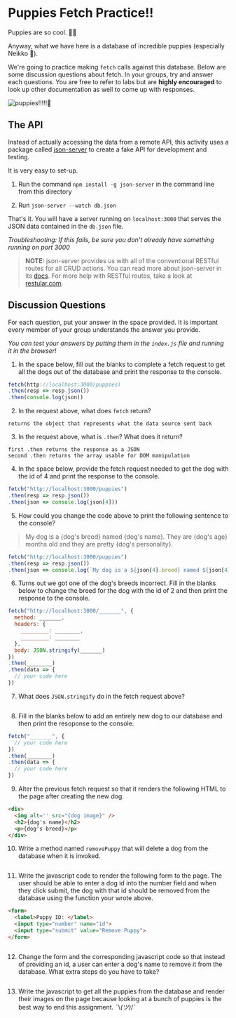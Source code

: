 # Puppies Fetch Practice!!

Puppies are so cool. 🐶🥺

Anyway, what we have here is a database of incredible puppies (especially Neikko 🐩). 

We're going to practice making `fetch` calls against this database. Below are some discussion questions about fetch. In your groups, try and answer each questions. You are free to refer to labs but are **highly encouraged** to look up other documentation as well to come up with responses.

![puppies!!!!!🐶](assets/images/puppies.gif)

## The API

Instead of actually accessing the data from a remote API, this activity uses a package called [json-server](https://github.com/typicode/json-server) to create a fake API for development and testing.

It is very easy to set-up.

1. Run the command `npm install -g json-server` in the command line from this directory

2. Run  `json-server --watch db.json`

That's it. You will have a server running on `localhost:3000` that serves the JSON data contained in the `db.json` file.

*Troubleshooting: If this fails, be sure you don't already have something running on port 3000*

>**NOTE:** json-server provides us with all of the conventional RESTful routes for all CRUD actions. You can read more about json-server in its [docs](https://github.com/typicode/json-server#routes). For more help with RESTful routes, take a look at [restular.com](http://www.restular.com/).

## Discussion Questions

For each question, put your answer in the space provided. It is important every member of your group understands the answer you provide.

*You can test your answers by putting them in the `index.js` file and running it in the browser!*

1. In the space below, fill out the blanks to complete a fetch request to get all the dogs out of the database and print the response to the console.

```javascript
fetch(http://localhost:3000/puppies)
.then(resp => resp.json())
.then(console.log(json))
```

2. In the request above, what does `fetch` return? 

```
returns the object that represents what the data source sent back
```

3. In the request above, what is `.then`? What does it return?

```
first .then returns the response as a JSON 
second .then returns the array usable for DOM manipulation
```

4. In the space below, provide the fetch request needed to get the dog with the id of 4 and print the response to the console.

```javascript
fetch("http://localhost:3000/puppies")
.then(resp => resp.json())
.then(json => console.log(json[4]))

```

5. How could you change the code above to print the following sentence to the console?

>My dog is a {dog's breed} named {dog's name}. They are {dog's age} months old and they are pretty {dog's personality}.

```javascript
fetch("http://localhost:3000/puppies")
.then(resp => resp.json())
.then(json => console.log(`My dog is a ${json[4].breed} named ${json[4].name}. They are ${json[4].ageInMonths} months old and they are pretty ${json[4].personality}`))

```

6. Turns out we got one of the dog's breeds incorrect. Fill in the blanks below to change the breed for the dog with the id of 2 and then print the response to the console.

```javascript
fetch("http://localhost:3000/_______", {
  method: _______,
  headers: {
    _________: ________,
    _________: ________
  },
  body: JSON.stringify(_______)
})
.then(________)
.then(data => {
  // your code here
})
```

7. What does `JSON.stringify` do in the fetch request above?

```
```

8. Fill in the blanks below to add an entirely new dog to our database and then print the resoponse to the console.

```javascript
fetch("_______", {
  // your code here
})
.then(________)
.then(data => {
  // your code here
})
```

9. Alter the previous fetch request so that it renders the following HTML to the page after creating the new dog.

```html
<div>
  <img alt='' src="{dog image}" />
  <h2>{dog's name}</h2>
  <p>{dog's breed}</p>
</div>
```

10. Write a method named `removePuppy` that will delete a dog from the database when it is invoked.

```javascript

```

11. Write the javascript code to render the following form to the page. The user should be able to enter a dog id into the number field and when they click submit, the dog with that id should be removed from the database using the function your wrote above.

```html
<form>
  <label>Puppy ID: </label>
  <input type="number" name="id">
  <input type="submit" value="Remove Puppy">
</form>
```

```javascript

```

12. Change the form and the corresponding javascript code so that instead of providing an id, a user can enter a dog's name to remove it from the database. What extra steps do you have to take?

```javascript

```

13. Write the javascript to get all the puppies from the database and render their images on the page because looking at a bunch of puppies is the best way to end this assignment. ¯\\_(ツ)_/¯

```javascript

```